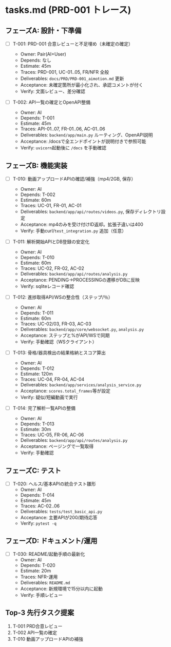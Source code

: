 # tasks.md (PRD-001 トレース)

## フェーズA: 設計・下準備
- [ ] T-001: PRD-001 合意レビューと不足埋め（未確定の確定）
  - Owner: Pair(AI+User)
  - Depends: なし
  - Estimate: 45m
  - Traces: PRD-001, UC-01..05, FR/NFR 全般
  - Deliverables: `docs/PRD/PRD-001_aimotion.md` 更新
  - Acceptance: 未確定箇所が最小化され、承認コメントが付く
  - Verify: 文面レビュー、差分確認

- [ ] T-002: API一覧の確定とOpenAPI整備
  - Owner: AI
  - Depends: T-001
  - Estimate: 45m
  - Traces: API-01..07, FR-01..06, AC-01..06
  - Deliverables: `backend/app/main.py` ルーティング、OpenAPI説明
  - Acceptance: /docsで全エンドポイントが説明付きで参照可能
  - Verify: `uvicorn`起動後に `/docs` を手動確認

## フェーズB: 機能実装
- [ ] T-010: 動画アップロードAPIの確認/補強（mp4/2GB, 保存）
  - Owner: AI
  - Depends: T-002
  - Estimate: 60m
  - Traces: UC-01, FR-01, AC-01
  - Deliverables: `backend/app/api/routes/videos.py`, 保存ディレクトリ設定
  - Acceptance: mp4のみを受け付けID返却。拡張子違いは400
  - Verify: 手動curl/`test_integration.py` 追加（任意）

- [ ] T-011: 解析開始APIとDB登録の安定化
  - Owner: AI
  - Depends: T-010
  - Estimate: 60m
  - Traces: UC-02, FR-02, AC-02
  - Deliverables: `backend/app/api/routes/analysis.py`
  - Acceptance: PENDING→PROCESSINGの遷移がDBに反映
  - Verify: sqliteレコード確認

- [ ] T-012: 進捗取得API/WSの整合性（ステップ/％）
  - Owner: AI
  - Depends: T-011
  - Estimate: 60m
  - Traces: UC-02/03, FR-03, AC-03
  - Deliverables: `backend/app/core/websocket.py`, `analysis.py`
  - Acceptance: ステップと%がAPI/WSで同期
  - Verify: 手動確認（WSクライアント）

- [ ] T-013: 骨格/器具検出の結果格納とスコア算出
  - Owner: AI
  - Depends: T-012
  - Estimate: 120m
  - Traces: UC-04, FR-04, AC-04
  - Deliverables: `backend/app/services/analysis_service.py`
  - Acceptance: `scores.total_frames`等が設定
  - Verify: 疑似/短編動画で実行

- [ ] T-014: 完了解析一覧APIの整備
  - Owner: AI
  - Depends: T-013
  - Estimate: 30m
  - Traces: UC-05, FR-06, AC-06
  - Deliverables: `backend/app/api/routes/analysis.py`
  - Acceptance: ページングで一覧取得
  - Verify: 手動確認

## フェーズC: テスト
- [ ] T-020: ヘルス/基本APIの統合テスト雛形
  - Owner: AI
  - Depends: T-014
  - Estimate: 45m
  - Traces: AC-02..06
  - Deliverables: `tests/test_basic_api.py`
  - Acceptance: 主要APIが200/期待応答
  - Verify: `pytest -q`

## フェーズD: ドキュメント/運用
- [ ] T-030: README/起動手順の最新化
  - Owner: AI
  - Depends: T-020
  - Estimate: 20m
  - Traces: NFR-運用
  - Deliverables: `README.md`
  - Acceptance: 新規環境で15分以内に起動
  - Verify: 手順レビュー

## Top-3 先行タスク提案
1) T-001 PRD合意レビュー
2) T-002 API一覧の確定
3) T-010 動画アップロードAPIの補強

